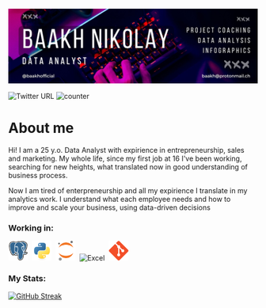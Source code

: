 ![Header](https://github.com/BaakhOfficial/BaakhOfficial/blob/main/header%20page.jpg)

<!--<div id="header" align="center">
  <img src="https://github.com/BaakhOfficial/BaakhOfficial/blob/main/header%20page.jpg"/>
</div>-->

<div id="badges">
  <img alt="Twitter URL" src="https://img.shields.io/twitter/url?label=Twitter&style=social&url=https%3A%2F%2Ftwitter.com%2FBaakhOfficial">
  <img alt="counter" src="https://komarev.com/ghpvc/?username=BaakhOfficial"
</div>
  
# About me
Hi! I am a 25 y.o. Data Analyst with expirience in entrepreneurship, sales and marketing. My whole life, since my first job at 16 I've been working, searching for new heights, what translated now in good understanding of business process.
  
Now I am tired of enterpreneurship and all my expirience I translate in my analytics work. I understand what each employee needs and how to improve and scale your business, using data-driven decisions
  
<h3>
  Working in:
</h3>
  
<div>
  <img src="https://github.com/devicons/devicon/blob/master/icons/postgresql/postgresql-original.svg" title="PostgreSQL" alt="PostgreSQL" width="40" height="40"/>&nbsp;
  <img src="https://github.com/devicons/devicon/blob/master/icons/python/python-original.svg" title="Python" alt="Python" width="40" height="40"/>&nbsp;
  <img src="https://github.com/devicons/devicon/blob/master/icons/jupyter/jupyter-original.svg" title="Jupyter" alt="Jupyter" width="40" height="40"/>&nbsp;
  <img src="https://upload.wikimedia.org/wikipedia/commons/3/34/Microsoft_Office_Excel_%282019%E2%80%93present%29.svg" title="Excel" alt="Excel" width="40" height="40"/>&nbsp;
  <img src="https://github.com/devicons/devicon/blob/master/icons/git/git-original.svg" title="Git" alt="Git" width="40" height="40"/>
  </div>
  
 ### My Stats:
 [![GitHub Streak](http://github-readme-streak-stats.herokuapp.com?user=BaakhOfficial&theme=midnight-purple&mode=weekly&background=000000)](https://git.io/streak-stats)
 
<!-- [![Top Langs](https://github-readme-stats.vercel.app/api/top-langs/?username=BaakhOfficial&layout=compact&theme=vision-friendly-dark)](https://github.com/anuraghazra/github-readme-stats) -->
